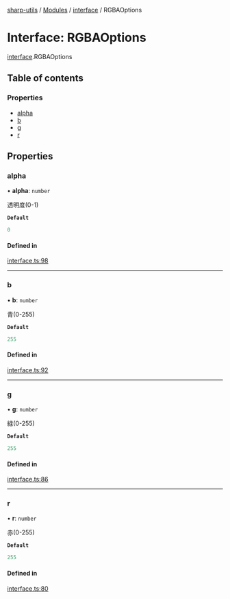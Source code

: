 [sharp-utils](../README.md) / [Modules](../modules.md) / [interface](../modules/interface.md) / RGBAOptions

# Interface: RGBAOptions

[interface](../modules/interface.md).RGBAOptions

## Table of contents

### Properties

- [alpha](interface.RGBAOptions.md#alpha)
- [b](interface.RGBAOptions.md#b)
- [g](interface.RGBAOptions.md#g)
- [r](interface.RGBAOptions.md#r)

## Properties

### alpha

• **alpha**: `number`

透明度(0-1)

**`Default`**

```ts
0
```

#### Defined in

[interface.ts:98](https://github.com/Manju2367/sharpUtils/blob/fdd5058/interface.ts#L98)

___

### b

• **b**: `number`

青(0-255)

**`Default`**

```ts
255
```

#### Defined in

[interface.ts:92](https://github.com/Manju2367/sharpUtils/blob/fdd5058/interface.ts#L92)

___

### g

• **g**: `number`

緑(0-255)

**`Default`**

```ts
255
```

#### Defined in

[interface.ts:86](https://github.com/Manju2367/sharpUtils/blob/fdd5058/interface.ts#L86)

___

### r

• **r**: `number`

赤(0-255)

**`Default`**

```ts
255
```

#### Defined in

[interface.ts:80](https://github.com/Manju2367/sharpUtils/blob/fdd5058/interface.ts#L80)
